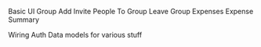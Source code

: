 Basic UI
  Group Add
  Invite People To Group
  Leave Group
  Expenses
  Expense Summary

Wiring
  Auth
  Data models for various stuff
